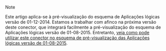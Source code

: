 > [!NOTE]
> Este artigo aplica-se à pré-visualização do esquema de Aplicações lógicas versão de 01-12-2014. Estamos a trabalhar com afinco na próxima versão deste conector, que integrará facilmente a pré-visualização do esquema de Aplicações lógicas versão de 01-08-2015. Entretanto, [veja como pode utilizar este conector no esquema de pré-visualização das Aplicações lógicas versão de 01-08-2015](https://blogs.msdn.microsoft.com/logicapps/2016/02/25/accessing-v1-apis-and-biztalk-apis-from-logic-apps/). 
> 
> 



<!--HONumber=Nov16_HO2-->


